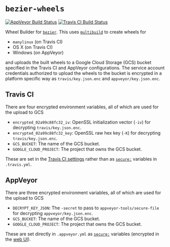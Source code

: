 # `bezier-wheels`

[![AppVeyor Build Status](https://ci.appveyor.com/api/projects/status/github/dhermes/bezier-wheels?svg=true)](https://ci.appveyor.com/project/dhermes/bezier-wheels)
[![Travis CI Build Status](https://travis-ci.org/dhermes/bezier-wheels.svg)](https://travis-ci.org/dhermes/bezier-wheels)

Wheel Builder for [`bezier`][1]. This uses [`multibuild`][2] to
create wheels for

- `manylinux` (on Travis CI)
- OS X (on Travis CI)
- Windows (on AppVeyor)

and uploads the built wheels to a Google Cloud Storage (GCS) bucket specified
in the Travis CI and AppVeyor configurations. The service account credentials
authorized to upload the wheels to the bucket is encrypted in a platform
specific way as `travis/key.json.enc` and `appveyor/key.json.enc`.

## Travis CI

There are four encrypted environment variables, all of which are used for
the upload to GCS

- `encrypted_02a99c88fc32_iv`: OpenSSL initialization vector (`-iv`) for
  decrypting `travis/key.json.enc`.
- `encrypted_02a99c88fc32_key`: OpenSSL raw hex key (`-K`) for decrypting
  `travis/key.json.enc`.
- `GCS_BUCKET`: The name of the GCS bucket.
- `GOOGLE_CLOUD_PROJECT`: The project that owns the GCS bucket.

These are set in the [Travis CI settings][3] rather than as [`secure:`][4]
variables in `.travis.yml`.

## AppVeyor

There are three encrypted environment variables, all of which are used for
the upload to GCS

- `DECRYPT_KEY_JSON`: The `-secret` to pass to `appveyor-tools/secure-file`
  for decrypting `appveyor/key.json.enc`.
- `GCS_BUCKET`: The name of the GCS bucket.
- `GOOGLE_CLOUD_PROJECT`: The project that owns the GCS bucket.

These are set directly in `.appveyor.yml` as [`secure:`][5] variables
(encrypted in the [web UI][6]).

[1]: https://github.com/dhermes/bezier
[2]: https://github.com/matthew-brett/multibuild
[3]: https://travis-ci.org/dhermes/bezier-wheels/settings
[4]: https://docs.travis-ci.com/user/environment-variables/#defining-encrypted-variables-in-travisyml
[5]: https://www.appveyor.com/docs/build-configuration/#secure-variables
[6]: https://ci.appveyor.com/tools/encrypt
